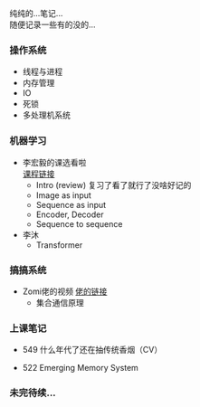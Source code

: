 纯纯的...笔记...  
随便记录一些有的没的...

### 操作系统
- 线程与进程
- 内存管理
- IO
- 死锁
- 多处理机系统

### 机器学习
- 李宏毅的课选看啦  
  [课程链接](https://speech.ee.ntu.edu.tw/~hylee/ml/2022-spring.php)
  - Intro (review) 复习了看了就行了没啥好记的
  - Image as input
  - Sequence as input
  - Encoder, Decoder
  - Sequence to sequence
- 李沐
  - Transformer

### 搞搞系统
- Zomi佬的视频
  [佬的链接](https://space.bilibili.com/517221395/channel/collectiondetail?sid=3130927)
   - 集合通信原理

### 上课笔记
- 549 什么年代了还在抽传统香烟（CV）

- 522 Emerging Memory System
### 未完待续...
